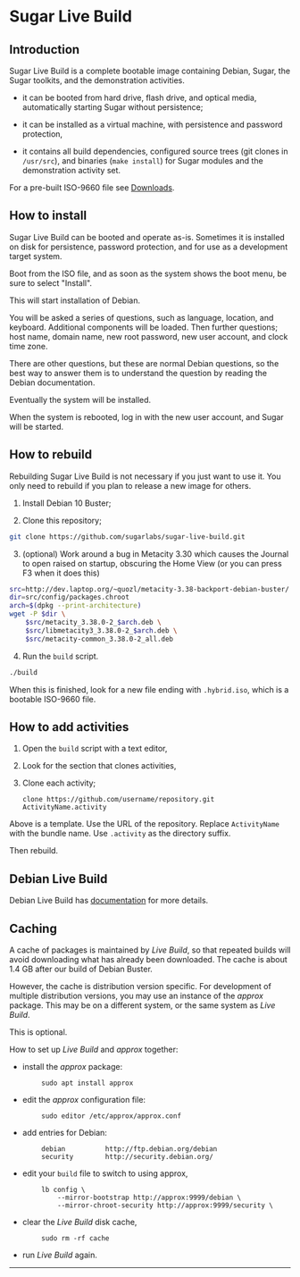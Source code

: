 # Sugar Live Build
## Introduction

Sugar Live Build is a complete bootable image containing Debian,
Sugar, the Sugar toolkits, and the demonstration activities.

- it can be booted from hard drive, flash drive, and optical media,
automatically starting Sugar without persistence;

- it can be installed as a virtual machine, with persistence and
password protection,

- it contains all build dependencies, configured source trees (git
clones in `/usr/src`), and binaries (`make install`) for Sugar modules
and the demonstration activity set.

For a pre-built ISO-9660 file see
[Downloads](http://people.sugarlabs.org/~quozl/sugar-live-build/).

## How to install

Sugar Live Build can be booted and operate as-is.  Sometimes it is
installed on disk for persistence, password protection, and for use as
a development target system.

Boot from the ISO file, and as soon as the system shows
the boot menu, be sure to select "Install".

This will start installation of Debian.

You will be asked a series of questions, such as language, location,
and keyboard.  Additional components will be loaded.  Then further
questions; host name, domain name, new root password, new user
account, and clock time zone.

There are other questions, but these are normal Debian questions, so
the best way to answer them is to understand the question by reading
the Debian documentation.

Eventually the system will be installed.

When the system is rebooted, log in with the new user account, and
Sugar will be started.

## How to rebuild

Rebuilding Sugar Live Build is not necessary if you just want to use it.  You only need to rebuild if you plan to release a new image for others.

1. Install Debian 10 Buster;

2. Clone this repository;
```bash
git clone https://github.com/sugarlabs/sugar-live-build.git
```

3. (optional) Work around a bug in Metacity 3.30 which causes the Journal
to open raised on startup, obscuring the Home View
(or you can press F3 when it does this)
```bash
src=http://dev.laptop.org/~quozl/metacity-3.38-backport-debian-buster/
dir=src/config/packages.chroot
arch=$(dpkg --print-architecture)
wget -P $dir \
    $src/metacity_3.38.0-2_$arch.deb \
    $src/libmetacity3_3.38.0-2_$arch.deb \
    $src/metacity-common_3.38.0-2_all.deb
```

4. Run the `build` script.
```bash
./build
```

When this is finished, look for a new file ending with `.hybrid.iso`,
which is a bootable ISO-9660 file.

## How to add activities

1. Open the `build` script with a text editor,

2. Look for the section that clones activities,

2. Clone each activity;

    `clone https://github.com/username/repository.git ActivityName.activity`

Above is a template.  Use the URL of the repository.  Replace
`ActivityName` with the bundle name. Use `.activity` as the directory
suffix.

Then rebuild.

## Debian Live Build

Debian Live Build has
[documentation](https://live-team.pages.debian.net/live-manual/html/live-manual/index.en.html)
for more details.

## Caching

A cache of packages is maintained by *Live Build*, so that repeated builds will avoid downloading what has already been downloaded.  The cache is about 1.4 GB after our build of Debian Buster.

However, the cache is distribution version specific.  For development of multiple distribution versions, you may use an instance of the *approx* package.  This may be on a different system, or the same system as *Live Build*.

This is optional.

How to set up *Live Build* and *approx* together:

* install the *approx* package:

~~~
		sudo apt install approx
~~~

* edit the *approx* configuration file:

~~~
		sudo editor /etc/approx/approx.conf
~~~

* add entries for Debian:

~~~
		debian          http://ftp.debian.org/debian
		security        http://security.debian.org/
~~~

* edit your `build` file to switch to using approx,

~~~
		lb config \
		    --mirror-bootstrap http://approx:9999/debian \
		    --mirror-chroot-security http://approx:9999/security \
~~~

* clear the *Live Build* disk cache,

~~~
		sudo rm -rf cache
~~~

* run *Live Build* again.

---
